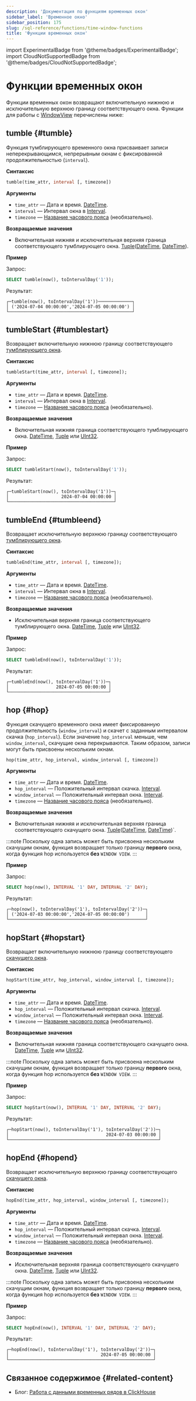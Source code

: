 ```yaml
---
description: 'Документация по функциям временных окон'
sidebar_label: 'Временное окно'
sidebar_position: 175
slug: /sql-reference/functions/time-window-functions
title: 'Функции временных окон'
---
```


import ExperimentalBadge from '@theme/badges/ExperimentalBadge';
import CloudNotSupportedBadge from '@theme/badges/CloudNotSupportedBadge';



# Функции временных окон

<ExperimentalBadge/>
<CloudNotSupportedBadge/>

Функции временных окон возвращают включительную нижнюю и исключительную верхнюю границу соответствующего окна. Функции для работы с [WindowView](/sql-reference/statements/create/view#window-view) перечислены ниже:

## tumble {#tumble}

Функция тумблирующего временного окна присваивает записи неперекрывающимся, непрерывным окнам с фиксированной продолжительностью (`interval`).

**Синтаксис**

```sql
tumble(time_attr, interval [, timezone])
```

**Аргументы**
- `time_attr` — Дата и время. [DateTime](../data-types/datetime.md).
- `interval` — Интервал окна в [Interval](../data-types/special-data-types/interval.md).
- `timezone` — [Название часового пояса](../../operations/server-configuration-parameters/settings.md#timezone) (необязательно).

**Возвращаемые значения**

- Включительная нижняя и исключительная верхняя граница соответствующего тумблирующего окна. [Tuple](../data-types/tuple.md)([DateTime](../data-types/datetime.md), [DateTime](../data-types/datetime.md)).

**Пример**

Запрос:

```sql
SELECT tumble(now(), toIntervalDay('1'));
```

Результат:

```text
┌─tumble(now(), toIntervalDay('1'))─────────────┐
│ ('2024-07-04 00:00:00','2024-07-05 00:00:00') │
└───────────────────────────────────────────────┘
```

## tumbleStart {#tumblestart}

Возвращает включительную нижнюю границу соответствующего [тумблирующего окна](#tumble).

**Синтаксис**

```sql
tumbleStart(time_attr, interval [, timezone]);
```

**Аргументы**

- `time_attr` — Дата и время. [DateTime](../data-types/datetime.md).
- `interval` — Интервал окна в [Interval](../data-types/special-data-types/interval.md).
- `timezone` — [Название часового пояса](../../operations/server-configuration-parameters/settings.md#timezone) (необязательно).

**Возвращаемые значения**

- Включительная нижняя граница соответствующего тумблирующего окна. [DateTime](../data-types/datetime.md), [Tuple](../data-types/tuple.md) или [UInt32](../data-types/int-uint.md).

**Пример**

Запрос:

```sql
SELECT tumbleStart(now(), toIntervalDay('1'));
```

Результат:

```response
┌─tumbleStart(now(), toIntervalDay('1'))─┐
│                    2024-07-04 00:00:00 │
└────────────────────────────────────────┘
```

## tumbleEnd {#tumbleend}

Возвращает исключительную верхнюю границу соответствующего [тумблирующего окна](#tumble).

**Синтаксис**

```sql
tumbleEnd(time_attr, interval [, timezone]);
```

**Аргументы**

- `time_attr` — Дата и время. [DateTime](../data-types/datetime.md).
- `interval` — Интервал окна в [Interval](../data-types/special-data-types/interval.md).
- `timezone` — [Название часового пояса](../../operations/server-configuration-parameters/settings.md#timezone) (необязательно).

**Возвращаемые значения**

- Исключительная верхняя граница соответствующего тумблирующего окна. [DateTime](../data-types/datetime.md), [Tuple](../data-types/tuple.md) или [UInt32](../data-types/int-uint.md).

**Пример**

Запрос:

```sql
SELECT tumbleEnd(now(), toIntervalDay('1'));
```

Результат:

```response
┌─tumbleEnd(now(), toIntervalDay('1'))─┐
│                  2024-07-05 00:00:00 │
└──────────────────────────────────────┘
```

## hop {#hop}

Функция скачущего временного окна имеет фиксированную продолжительность (`window_interval`) и скачет с заданным интервалом скачка (`hop_interval`). Если значение `hop_interval` меньше, чем `window_interval`, скачущие окна перекрываются. Таким образом, записи могут быть присвоены нескольким окнам.

```sql
hop(time_attr, hop_interval, window_interval [, timezone])
```

**Аргументы**

- `time_attr` — Дата и время. [DateTime](../data-types/datetime.md).
- `hop_interval` — Положительный интервал скачка. [Interval](../data-types/special-data-types/interval.md).
- `window_interval` — Положительный интервал окна. [Interval](../data-types/special-data-types/interval.md).
- `timezone` — [Название часового пояса](../../operations/server-configuration-parameters/settings.md#timezone) (необязательно).

**Возвращаемые значения**

- Включительная нижняя и исключительная верхняя граница соответствующего скачущего окна. [Tuple](../data-types/tuple.md)([DateTime](../data-types/datetime.md), [DateTime](../data-types/datetime.md))`.

:::note
Поскольку одна запись может быть присвоена нескольким скачущим окнам, функция возвращает только границу **первого** окна, когда функция hop используется **без** `WINDOW VIEW`.
:::

**Пример**

Запрос:

```sql
SELECT hop(now(), INTERVAL '1' DAY, INTERVAL '2' DAY);
```

Результат:

```text
┌─hop(now(), toIntervalDay('1'), toIntervalDay('2'))─┐
│ ('2024-07-03 00:00:00','2024-07-05 00:00:00')      │
└────────────────────────────────────────────────────┘
```

## hopStart {#hopstart}

Возвращает включительную нижнюю границу соответствующего [скачущего окна](#hop).

**Синтаксис**

```sql
hopStart(time_attr, hop_interval, window_interval [, timezone]);
```
**Аргументы**

- `time_attr` — Дата и время. [DateTime](../data-types/datetime.md).
- `hop_interval` — Положительный интервал скачка. [Interval](../data-types/special-data-types/interval.md).
- `window_interval` — Положительный интервал окна. [Interval](../data-types/special-data-types/interval.md).
- `timezone` — [Название часового пояса](../../operations/server-configuration-parameters/settings.md#timezone) (необязательно).

**Возвращаемые значения**

- Включительная нижняя граница соответствующего скачущего окна. [DateTime](../data-types/datetime.md), [Tuple](../data-types/tuple.md) или [UInt32](../data-types/int-uint.md).

:::note
Поскольку одна запись может быть присвоена нескольким скачущим окнам, функция возвращает только границу **первого** окна, когда функция hop используется **без** `WINDOW VIEW`.
:::

**Пример**

Запрос:

```sql
SELECT hopStart(now(), INTERVAL '1' DAY, INTERVAL '2' DAY);
```

Результат:

```text
┌─hopStart(now(), toIntervalDay('1'), toIntervalDay('2'))─┐
│                                     2024-07-03 00:00:00 │
└─────────────────────────────────────────────────────────┘
```

## hopEnd {#hopend}

Возвращает исключительную верхнюю границу соответствующего [скачущего окна](#hop).

**Синтаксис**

```sql
hopEnd(time_attr, hop_interval, window_interval [, timezone]);
```
**Аргументы**

- `time_attr` — Дата и время. [DateTime](../data-types/datetime.md).
- `hop_interval` — Положительный интервал скачка. [Interval](../data-types/special-data-types/interval.md).
- `window_interval` — Положительный интервал окна. [Interval](../data-types/special-data-types/interval.md).
- `timezone` — [Название часового пояса](../../operations/server-configuration-parameters/settings.md#timezone) (необязательно).

**Возвращаемые значения**

- Исключительная верхняя граница соответствующего скачущего окна. [DateTime](../data-types/datetime.md), [Tuple](../data-types/tuple.md) или [UInt32](../data-types/int-uint.md).

:::note
Поскольку одна запись может быть присвоена нескольким скачущим окнам, функция возвращает только границу **первого** окна, когда функция hop используется **без** `WINDOW VIEW`.
:::

**Пример**

Запрос:

```sql
SELECT hopEnd(now(), INTERVAL '1' DAY, INTERVAL '2' DAY);
```

Результат:

```text
┌─hopEnd(now(), toIntervalDay('1'), toIntervalDay('2'))─┐
│                                   2024-07-05 00:00:00 │
└───────────────────────────────────────────────────────┘

```

## Связанное содержимое {#related-content}

- Блог: [Работа с данными временных рядов в ClickHouse](https://clickhouse.com/blog/working-with-time-series-data-and-functions-ClickHouse)

